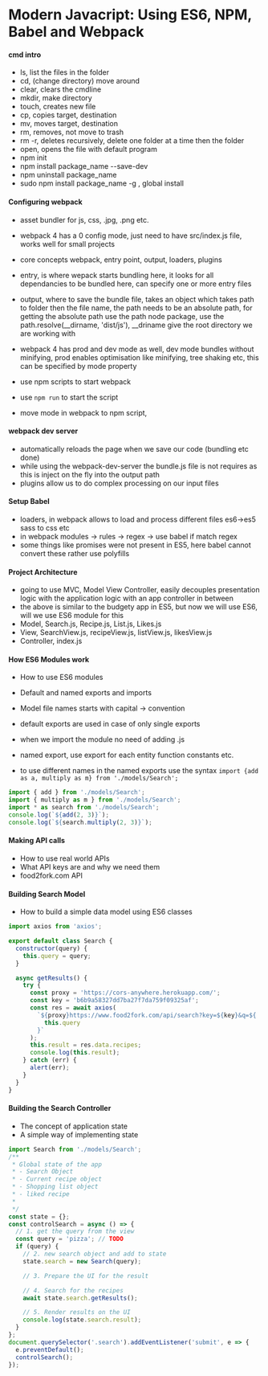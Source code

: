 # Modern Javacript: Using ES6, NPM, Babel and Webpack

#### cmd intro

- ls, list the files in the folder
- cd, (change directory) move around
- clear, clears the cmdline
- mkdir, make directory
- touch, creates new file
- cp, copies target, destination
- mv, moves target, destination
- rm, removes, not move to trash
- rm -r, deletes recursively, delete one folder at a time then the folder
- open, opens the file with default program
- npm init
- npm install package_name --save-dev
- npm uninstall package_name
- sudo npm install package_name -g , global install

#### Configuring webpack

- asset bundler for js, css, .jpg, .png etc.
- webpack 4 has a 0 config mode, just need to have src/index.js file, works well for small projects
- core concepts webpack, entry point, output, loaders, plugins
- entry, is where wepack starts bundling here, it looks for all dependancies to be bundled here, can specify one or more entry files
- output, where to save the bundle file, takes an object which takes path to folder then the file name, the path needs to be an absolute path, for getting the absolute path use the path node package, use the path.resolve(\_\_dirname, 'dist/js'), \_\_driname give the root directory we are working with
- webpack 4 has prod and dev mode as well, dev mode bundles without minifying, prod enables optimisation like minifying, tree shaking etc, this can be specified by mode property

- use npm scripts to start webpack
- use `npm run` to start the script
- move mode in webpack to npm script,

#### webpack dev server

- automatically reloads the page when we save our code (bundling etc done)
- while using the webpack-dev-server the bundle.js file is not requires as this is inject on the fly into the output path
- plugins allow us to do complex processing on our input files

#### Setup Babel

- loaders, in webpack allows to load and process different files es6->es5 sass to css etc
- in webpack modules -> rules -> regex -> use babel if match regex
- some things like promises were not present in ES5, here babel cannot convert these rather use polyfills

#### Project Architecture

- going to use MVC, Model View Controller, easily decouples presentation logic with the application logic with an app controller in between
- the above is similar to the budgety app in ES5, but now we will use ES6, will we use ES6 module for this
- Model, Search.js, Recipe.js, List.js, Likes.js
- View, SearchView.js, recipeView.js, listView.js, likesView.js
- Controller, index.js

#### How ES6 Modules work

- How to use ES6 modules
- Default and named exports and imports

- Model file names starts with capital -> convention
- default exports are used in case of only single exports
- when we import the module no need of adding .js
- named export, use export for each entity function constants etc.
- to use different names in the named exports use the syntax `import {add as a, multiply as m} from './models/Search';`

```javascript
import { add } from './models/Search';
import { multiply as m } from './models/Search';
import * as search from './models/Search';
console.log(`${add(2, 3)}`);
console.log(`${search.multiply(2, 3)}`);
```

#### Making API calls

- How to use real world APIs
- What API keys are and why we need them
- food2fork.com API

#### Building Search Model

- How to build a simple data model using ES6 classes

```javascript
import axios from 'axios';

export default class Search {
  constructor(query) {
    this.query = query;
  }

  async getResults() {
    try {
      const proxy = 'https://cors-anywhere.herokuapp.com/';
      const key = 'b6b9a58327dd7ba27f7da759f09325af';
      const res = await axios(
        `${proxy}https://www.food2fork.com/api/search?key=${key}&q=${
          this.query
        }`
      );
      this.result = res.data.recipes;
      console.log(this.result);
    } catch (err) {
      alert(err);
    }
  }
}
```

#### Building the Search Controller

- The concept of application state
- A simple way of implementing state

```javascript
import Search from './models/Search';
/**
 * Global state of the app
 * - Search Object
 * - Current recipe object
 * - Shopping list object
 * - liked recipe
 *
 */
const state = {};
const controlSearch = async () => {
  // 1. get the query from the view
  const query = 'pizza'; // TODO
  if (query) {
    // 2. new search object and add to state
    state.search = new Search(query);

    // 3. Prepare the UI for the result

    // 4. Search for the recipes
    await state.search.getResults();

    // 5. Render results on the UI
    console.log(state.search.result);
  }
};
document.querySelector('.search').addEventListener('submit', e => {
  e.preventDefault();
  controlSearch();
});
```
